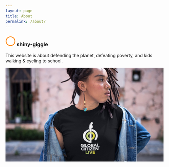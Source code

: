 ```yaml
---
layout: page
title: About
permalink: /about/
---
```



### ![shiny-giggle](favicon-32x32.png)  shiny-giggle

This website is about defending the planet, defeating poverty, and kids walking & cycling to school.

![Global-Citizen-Live](/assets/GlobalCitizenLive.jpg)
